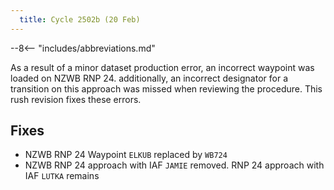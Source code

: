 ```yaml
---
  title: Cycle 2502b (20 Feb)
---
```


--8<-- "includes/abbreviations.md"

As a result of a minor dataset production error, an incorrect waypoint was loaded on NZWB RNP 24. additionally, an incorrect designator for a transition on this approach was missed when reviewing the procedure. This rush revision fixes these errors.

## Fixes
- NZWB RNP 24 Waypoint `ELKUB` replaced by `WB724`
- NZWB RNP 24 approach with IAF `JAMIE` removed. RNP 24 approach with IAF `LUTKA` remains